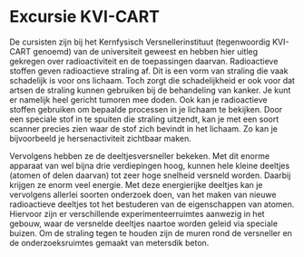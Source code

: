 # Excursie KVI-CART
De cursisten zijn bij het Kernfysisch Versnellerinstituut (tegenwoordig KVI-CART genoemd) van de universiteit geweest en hebben hier uitleg gekregen over radioactiviteit en de toepassingen daarvan. Radioactieve stoffen geven radioactieve straling af. Dit is een vorm van straling die vaak schadelijk is voor ons lichaam. Toch zorgt die schadelijkheid er ook voor dat artsen de straling kunnen gebruiken bij de behandeling van kanker. Je kunt er namelijk heel gericht tumoren mee doden. Ook kan je radioactieve stoffen gebruiken om bepaalde processen in je lichaam te bekijken. Door een speciale stof in te spuiten die straling uitzendt, kan je met een soort scanner precies zien waar de stof zich bevindt in het lichaam. Zo kan je bijvoorbeeld je hersenactiviteit zichtbaar maken.

Vervolgens hebben ze de deeltjesversneller bekeken. Met dit enorme apparaat van wel bijna drie verdiepingen hoog, kunnen hele kleine deeltjes (atomen of delen daarvan) tot zeer hoge snelheid versneld worden. Daarbij krijgen ze enorm veel energie. Met deze energierijke deeltjes kan je vervolgens allerlei soorten onderzoek doen, van het maken van nieuwe radioactieve deeltjes tot het bestuderen van de eigenschappen van atomen. Hiervoor zijn er verschillende experimenteerruimtes aanwezig in het gebouw, waar de versnelde deeltjes naartoe worden geleid via speciale buizen. Om de straling tegen te houden zijn de muren rond de versneller en de onderzoeksruimtes gemaakt van metersdik beton.
